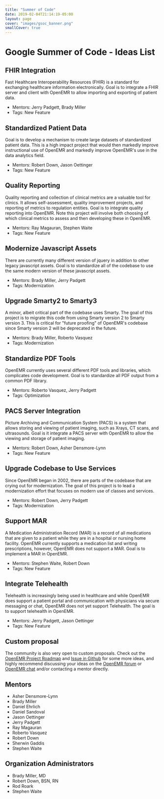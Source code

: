 ```yaml
---
title: "Summer of Code"
date: 2019-02-04T21:14:19-05:00
layout: page
cover: "images/gsoc_banner.png"
smallCover: true
---
```


# Google Summer of Code - Ideas List

## FHIR Integration

Fast Healthcare Interoperability Resources (FHIR) is a standard for exchanging healthcare information electronically. Goal is to integrate a FHIR server and client with OpenEMR to allow importing and exporting of patient data.

* Mentors: Jerry Padgett, Brady Miller
* Tags: New Feature


## Standardized Patient Data

Goal is to develop a mechanism to create large datasets of standardized patient data. This is a high impact project that would then markedly improve instructional use of OpenEMR and markedly improve OpenEMR's use in the data analytics field.

* Mentors: Robert Down, Jason Oettinger
* Tags: New Feature 


## Quality Reporting

Quality reporting and collection of clinical metrics are a valuable tool for clinics. It allows self-assessment, quality improvement projects, and reporting of metrics to regulation entities. Goal is to integrate quality reporting into OpenEMR. Note this project will involve both choosing of which clinical metrics to assess and then developing these in OpenEMR.

* Mentors: Ray Magauran, Stephen Waite
* Tags: New Feature


## Modernize Javascript Assets

There are currently many different version of jquery in addition to other legacy javascript assets. Goal is to standardize all of the codebase to use the same modern version of these javascript assets.

* Mentors: Brady Miller, Jerry Padgett
* Tags: Modernization 


## Upgrade Smarty2 to Smarty3

A minor, albeit critical part of the codebase uses Smarty. The goal of this project is to migrate this code from using Smarty version 2 to Smarty version 3. This is critical for "future proofing" of OpenEMR's codebase since Smarty version 2 will be deprecated in the future.

* Mentors: Brady Miller, Roberto Vasquez
* Tags: Modernization 


## Standardize PDF Tools

OpenEMR currently uses several different PDF tools and libraries, which complicates code development. Goal is to standardize all PDF output from a common PDF library.

* Mentors: Roberto Vasquez, Jerry Padgett
* Tags: Optimization 


## PACS Server Integration

Picture Archiving and Communication System (PACS) is a system that allows storing and viewing of patient imaging, such as Xrays, CT scans, and ultrasounds. Goal is it integrate a PACS server with OpenEMR to allow the viewing and storage of patient imaging.

* Mentors: Robert Down, Asher Densmore-Lynn
* Tags: New Feature 


## Upgrade Codebase to Use Services

Since OpenEMR began in 2002, there are parts of the codebase that are crying out for modernization. The goal of this project is to lead a modernization effort that focuses on modern use of classes and services.

* Mentors: Robert Down, Jerry Padgett
* Tags: Modernization 


## Support MAR

A Medication Administration Record (MAR) is a record of all medications that are given to a patient while they are in a hospital or nursing home facility. OpenEMR currently supports a medication list and writing prescriptions, however, OpenEMR does not support a MAR. Goal is to implement a MAR in OpenEMR.

* Mentors: Stephen Waite, Robert Down
* Tags: New Feature 


## Integrate Telehealth

Telehealth is increasingly being used in healthcare and while OpenEMR does support a patient portal and communication with physicians via secure messaging or chat, OpenEMR does not yet support Telehealth. The goal is to support telehealth in OpenEMR.

* Mentors: Jerry Padgett, Jason Oettinger
* Tags: New Feature 


## Custom proposal

The community is also very open to custom proposals. Check out the [OpenEMR Project Roadmap](https://www.open-emr.org/wiki/index.php/Roadmaps#OpenEMR_Project_Roadmap) and [Issue in Github](https://github.com/openemr/openemr/issues) for some more ideas, and highly recommend discussing your ideas on the [OpenEMR forum](https://community.open-emr.org/) or [OpenEMR chat](https://www.open-emr.org/chat) and/or contacting a mentor directly. 


## Mentors

* Asher Densmore-Lynn 
* Brady Miller 
* Daniel Ehrlich 
* Daniel Sandoval 
* Jason Oettinger 
* Jerry Padgett 
* Ray Magauran 
* Roberto Vasquez 
* Robert Down 
* Sherwin Gaddis 
* Stephen Waite 

## Organization Administrators

* Brady Miller, MD
* Robert Down, BSN, RN
* Rod Roark
* Stephen Waite
